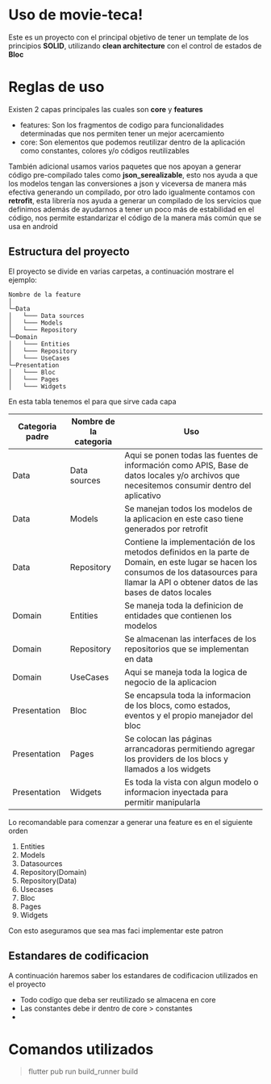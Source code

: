 # Uso de movie-teca!

Este es un proyecto con el principal objetivo de tener un template de los principios **SOLID**, utilizando **clean architecture** con el control de estados de **Bloc**

# Reglas de uso
Existen 2 capas principales las cuales son **core** y **features**

- features: Son los fragmentos de codigo para funcionalidades determinadas que nos permiten tener un mejor acercamiento
- core: Son elementos que podemos reutilizar dentro de la aplicación como constantes, colores y/o códigos reutilizables

También adicional usamos varios paquetes que nos apoyan a generar código pre-compilado tales como **json_serealizable**, esto nos ayuda a que los modelos tengan las conversiones a json y viceversa de manera más efectiva generando un compilado, por otro lado igualmente contamos con **retrofit**, esta librería nos ayuda a generar un compilado de los servicios que definimos además de ayudarnos a tener un poco más de estabilidad en el código, nos permite estandarizar el código de la manera más común que se usa en android
## Estructura del proyecto
El proyecto se divide en varias carpetas, a continuación mostrare el ejemplo:
```
Nombre de la feature
│
└─Data
│   └─── Data sources
│   └─── Models
│   └─── Repository
└─Domain
│   └─── Entities
│   └─── Repository
│   └─── UseCases
└─Presentation
│   └─── Bloc
│   └─── Pages
│   └─── Widgets
```
En esta tabla tenemos el para que sirve cada capa

| Categoria padre | Nombre de la categoria | Uso  | 
|--|--| -- | 
| Data|Data sources| Aqui se ponen todas las fuentes de información como APIS, Base de datos locales y/o archivos que necesitemos consumir dentro del aplicativo | 
| Data|Models| Se manejan todos los modelos de la aplicacion en este caso tiene generados por retrofit | 
| Data|Repository| Contiene la implementación de los metodos definidos en la parte de Domain, en este lugar se hacen los consumos de los datasources para llamar la API o obtener datos de las bases de datos locales | 
| Domain|Entities| Se maneja toda la definicion de entidades que contienen los modelos | 
| Domain|Repository| Se almacenan las interfaces de los repositorios que se implementan en data | 
| Domain|UseCases| Aqui se maneja toda la logica de negocio de la aplicacion | 
| Presentation|Bloc| Se encapsula toda la informacion de los blocs, como estados, eventos y el propio manejador del bloc| 
| Presentation|Pages| Se colocan las páginas arrancadoras permitiendo agregar los providers de los blocs y llamados a los widgets|
| Presentation|Widgets| Es toda la vista con algun modelo o informacion inyectada para permitir manipularla|  

Lo recomandable para comenzar a generar una feature es en el siguiente orden
1. Entities
2. Models
3. Datasources
4. Repository(Domain)
5. Repository(Data)
6. Usecases
7. Bloc
8. Pages
9. Widgets

Con esto aseguramos que sea mas faci implementar este patron 

## Estandares de codificacion
A continuación haremos saber los estandares de codificacion utilizados en el proyecto

- Todo codígo que deba ser reutilizado se almacena en core
- Las constantes debe ir dentro de core > constantes
- 
# Comandos utilizados
> flutter pub run build_runner build